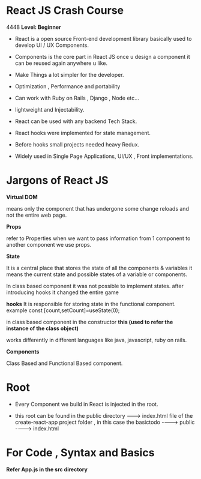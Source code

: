 # React JS Crash Course
4448
****Level: Beginner****

- React is a open source Front-end development library basically used to develop UI / UX Components.

- Components is the core part in React JS once u design a component it can be reused again anywhere u like.

- Make Things a lot simpler for the developer.

- Optimization , Performance and portability

- Can work with Ruby on Rails , Django , Node etc...

- lightweight and Injectability.

- React can be used with any backend Tech Stack.

- React hooks were implemented for state management.

- Before hooks small projects needed heavy Redux.

- Widely used in Single Page Applications, UI/UX , Front implementations.

# Jargons of React JS


****Virtual DOM****

 means only the component that has undergone some change reloads and not the entire web page.

****Props****

 refer to Properties when we want to pass information from 1 component to another component we use props.

****State****

  It is a central place that stores the state of all the components & variables it means the current state and possible states of a variable or components.

  In class based component it was not possible to implement states.
  after introducing hooks it changed the entire game

  ****hooks****
   It is responsible for storing state in the functional component.
   example const [count,setCount]=useState(0);

   in class based component in the constructor ****this (used to refer the instance of the class object)****

   works differently in different languages like java, javascript, ruby on rails.   

****Components****

Class Based and Functional Based component.

# Root

- Every Component we build in React is injected in the root.

- this root can be found in the public directory ---> index.html file of the create-react-app project folder , in this case the basictodo ----> public ----> index.html

# For Code , Syntax and Basics
 ****Refer App.js in the src directory****
